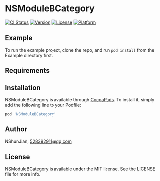 # NSModuleBCategory

[![CI Status](https://img.shields.io/travis/NShunJian/NSModuleBCategory.svg?style=flat)](https://travis-ci.org/NShunJian/NSModuleBCategory)
[![Version](https://img.shields.io/cocoapods/v/NSModuleBCategory.svg?style=flat)](https://cocoapods.org/pods/NSModuleBCategory)
[![License](https://img.shields.io/cocoapods/l/NSModuleBCategory.svg?style=flat)](https://cocoapods.org/pods/NSModuleBCategory)
[![Platform](https://img.shields.io/cocoapods/p/NSModuleBCategory.svg?style=flat)](https://cocoapods.org/pods/NSModuleBCategory)

## Example

To run the example project, clone the repo, and run `pod install` from the Example directory first.

## Requirements

## Installation

NSModuleBCategory is available through [CocoaPods](https://cocoapods.org). To install
it, simply add the following line to your Podfile:

```ruby
pod 'NSModuleBCategory'
```

## Author

NShunJian, 528392911@qq.com

## License

NSModuleBCategory is available under the MIT license. See the LICENSE file for more info.
